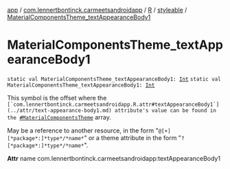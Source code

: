 [app](../../../index.md) / [com.lennertbontinck.carmeetsandroidapp](../../index.md) / [R](../index.md) / [styleable](index.md) / [MaterialComponentsTheme_textAppearanceBody1](./-material-components-theme_text-appearance-body1.md)

# MaterialComponentsTheme_textAppearanceBody1

`static val MaterialComponentsTheme_textAppearanceBody1: `[`Int`](https://kotlinlang.org/api/latest/jvm/stdlib/kotlin/-int/index.html)
`static val MaterialComponentsTheme_textAppearanceBody1: `[`Int`](https://kotlinlang.org/api/latest/jvm/stdlib/kotlin/-int/index.html)

This symbol is the offset where the ``[`com.lennertbontinck.carmeetsandroidapp.R.attr#textAppearanceBody1`](../attr/text-appearance-body1.md) attribute's value can be found in the ``[`#MaterialComponentsTheme`](-material-components-theme.md) array.

May be a reference to another resource, in the form "`@[+][*package*:]*type*/*name*`" or a theme attribute in the form "`?[*package*:]*type*/*name*`".

**Attr**
name com.lennertbontinck.carmeetsandroidapp:textAppearanceBody1

